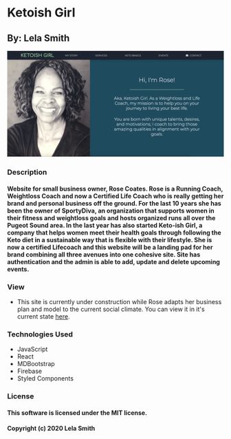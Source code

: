 # Ketoish Girl
## By: Lela Smith

![landingpage](https://raw.githubusercontent.com/Leels/KetoishGirl-SportyDiva/master/public/webpage.png)

### Description
#### Website for small business owner, Rose Coates. Rose is a Running Coach, Weightloss Coach and now a Certified Life Coach who is really getting her brand and personal business off the ground. For the last 10 years she has been the owner of SportyDiva, an organization that supports women in their fitness and weightloss goals and hosts organized runs all over the Pugeot Sound area. In the last year has also started Keto-ish Girl, a company that helps women meet their health goals through following the Keto diet in a sustainable way that is flexible with their lifestyle. She is now a certified Lifecoach and this website will be a landing pad for her brand combining all three avenues into one cohesive site. Site has authentication and the admin is able to add, update and delete upcoming events. 

### View
* This site is currently under construction while Rose adapts her business plan and model to the current social climate. You can view it in it's current state [here](https://ketoish-girl-test.firebaseapp.com/).


### Technologies Used
* JavaScript
* React
* MDBootstrap
* Firebase
* Styled Components

### License
#### This software is licensed under the MIT license.

#### Copyright (c) 2020 Lela Smith
